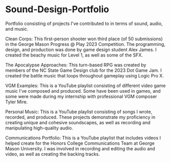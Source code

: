 # Sound-Design-Portfolio
Portfolio consisting of projects I've contributed to in terms of sound, audio, and music.

Clean Corps: This first-person shooter won third place (of 50 submissions) in the George Mason Progress @ Play 2023 Competition.
The programming, design, and production was done by game design student Alex James. I created the beachy music for Level 1, as well as some of the SFX.

The Apocalypse Approaches: This turn-based RPG was created by members of the NC State Game Design club for the 2023 Dot Game Jam. I created the battle music that loops throughout gameplay using Logic Pro X.

VGM Examples: This is a YouTube playlist consisting of different video game music I've composed and produced. Some have been used in games, and some were made during my internship with professional VGM composer Tyler Mire.

Personal Music: This is a YouTube playlist consisting of songs I wrote, recorded, and produced. These projects demonstrate my proficiency in creating unique and cohesive soundscapes, as well as recording and manipulating high-quality audio.

Communications Portfolio: This is a YouTube playlist that includes videos I helped create for the Honors College Communications Team at George Mason University. I was involved in recording and editing the audio and video, as well as creating the backing tracks.
